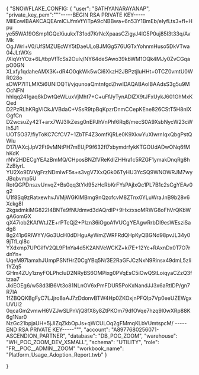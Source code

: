 
{
  "SNOWFLAKE_CONFIG: {
    "user": "SATHYANARAYANAP",
    "private_key_pem":"""-----BEGIN RSA PRIVATE KEY-----
MIIEowIBAAKCAQEAmICiJfmVfYiTpA9cNBBwa+6n53Y1BmEb/eIyfLts3+fl+Hpu
ye55WA19OSmp1GQeXiuukxT31od7KrNcXpaasCZigyJ4lG5P0uj85l3t33q/AvMk
OgJWrl+V0/UfSMZUEcWY5tDaeULoBJMGg576UGTxYohnmHuso5DkVTwa04JLtWXs
/XiqVrYOz+6L/tbpVfTcSs2Oulv/NY64deSAwo39kbWM1OQk4MJy0ZvCGqapO0GN
XLxfy1qdaheAMX3K+dR4O0qkWk5wCi6XkzH2JBPztjIuHHt+0TCZ0vmtU0WR028o
sDWP7ITLMX5i6UNIOQTi/vjqunoaQmtnfgdZhwIDAQABAoIBAAdsS3g5u9MOcNFN
hhlqq241gaq8kDwtQeWLuxVjMht7+C+uFfJyTynADlZX9tJFxUykJ601GhMxKQed
D2PzRLhKRgVICkJ/VBdaC+VSsR9tpBqKpzrDnmCCepKEne826CStT5H8nIXGgfCn
D2wcsuZy42T+arx7WJ3lkZesg0nEPJhVnPhf6Rq8/mecS0A9XsbNycW23cWlh5J1
UOT5O37/fiyToKC7CfCV7+1ZbTF4Z3omfKjRLe0K9XkwYuXIwrnIqxQbgPstQWlu
D17l/AXcjJpV2Ft9vMNtPH7mEUjP9f632fl7xbymdrfykKTGOUdADwONq6fMhKdK
rNV2HDECgYEAzBmMQ/CHposBNZfVReKdIZHHra1c5RZGF1ymakDnqRg8hZzBiyrL
YU2Xo9DVVgFrzNDmIwF5s+s3vgV7XxQGk06TyHU3YcSQ9WNOWRJM7wyJBqbvmp5U
RotQGPDnszvUnvqZ+Bs0qq3tYkl95zHcRbKrFYsPAjIxQc1PL7B1c2sCgYEAv0g2
U1f8Sq9zRatxewhvJVMjWGKlMBmg9nQzofcvM8ZTnx0YLuWraJnB9b28v6Xckg8I
2kgsdmkiMG822I4BNTe9fNUdmvd3dAQrdIP+9HxzxsoMRWG8oFhVrQKbWgA6omGX
qX47iob2KAfWtJZE+rPTcQj2+PIzn36iOgoA1VUCgYEAgwRrbDl9esWEsziSadg8
8g241p6RIWYY/Go3UcH0dDHguAyWmZWRFRdQHpKyQBGNd98pvJL34y09jTfLqI8c
YXdxmp7UPGiIfV2QL9F1nYa4d5K2ANVeWCKZ+ki7E+12Yc+RAxnDx0T7O7rdnYn+
UqeM97lamxhJUmpPSNfHrZ0CgYBq5N/3E2RaGFJCzNxN9Rinsx49dmL5zli1YZq5
GHm4ZUy1znyFOLPhcIuD2NRyBS6OMPixg0PVqEsC5iOwQStLoiqyaCZzQ3ftzaa7
JkiEOEg6/w58d3IB6Vt3o81NLnOV6xPmFDUR5PoKxNandJJ3x6aRtIDP/gn7R7lA
1fZBQQKBgFyC7LJjro8aAJ7zDdonvBTW4Hp0ZKOxjnPFQIp7Vp0eeUZEWgxUVUl2
0qcaGm2vmwH6VZJwSLPnVjQ8fX8y8ZtPKOm79dfOVqe7hzq9l0wXRp88K6g1Nar0
NzGc21bpjaUH+5jJIZqZkbOpJs+qWCULOq2gFMmqKLbVUmtspcM/
-----END RSA PRIVATE KEY-----""",
    "account": "A8977680256071-ASCENDION_PARTNER",
    "database": "DB_POC_ZOOM",
    "warehouse": "WH_POC_ZOOM_DEV_XSMALL",
    "schema": "UTILITY",
    "role": "FR__POC__ADMIN__ZOOM"
    "workbook_name": "Platform_Usage_Adoption_Report.twb"
  }

}

